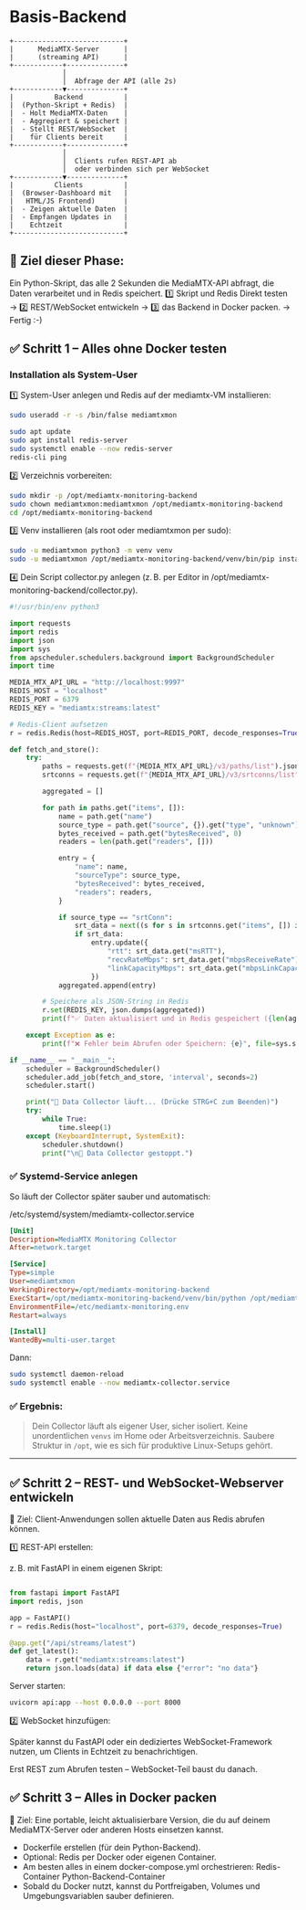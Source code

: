 # Basis-Backend

```text
+---------------------------+
|      MediaMTX-Server      |
|      (streaming API)      |
+------------+--------------+
             │
             │  Abfrage der API (alle 2s)
+------------▼--------------+
|          Backend          |
|  (Python-Skript + Redis)  |
|  - Holt MediaMTX-Daten    |
|  - Aggregiert & speichert |
|  - Stellt REST/WebSocket  |
|    für Clients bereit     |
+------------+--------------+
             │
             │  Clients rufen REST-API ab
             │  oder verbinden sich per WebSocket
+------------▼--------------+
|          Clients          |
|  (Browser-Dashboard mit   |
|   HTML/JS Frontend)       |
|  - Zeigen aktuelle Daten  |
|  - Empfangen Updates in   |
|    Echtzeit               |
+---------------------------+

```

## 🎯 Ziel dieser Phase:
Ein Python-Skript, das alle 2 Sekunden die MediaMTX-API abfragt, die Daten verarbeitet und in Redis speichert.
1️⃣ Skript und Redis Direkt testen → 2️⃣ REST/WebSocket entwickeln → 3️⃣ das Backend in Docker packen. -> Fertig :-)


## ✅ Schritt 1 – Alles ohne Docker testen
### Installation als System-User

1️⃣ System-User anlegen und Redis auf der mediamtx-VM installieren:
```bash
sudo useradd -r -s /bin/false mediamtxmon

```

```bash
sudo apt update
sudo apt install redis-server
sudo systemctl enable --now redis-server
redis-cli ping

```

2️⃣ Verzeichnis vorbereiten:
```bash
sudo mkdir -p /opt/mediamtx-monitoring-backend
sudo chown mediamtxmon:mediamtxmon /opt/mediamtx-monitoring-backend
cd /opt/mediamtx-monitoring-backend

```
3️⃣ Venv installieren (als root oder mediamtxmon per sudo):
```bash
sudo -u mediamtxmon python3 -m venv venv
sudo -u mediamtxmon /opt/mediamtx-monitoring-backend/venv/bin/pip install requests redis apscheduler

```

4️⃣ Dein Script collector.py anlegen (z. B. per Editor in /opt/mediamtx-monitoring-backend/collector.py).
```python
#!/usr/bin/env python3

import requests
import redis
import json
import sys
from apscheduler.schedulers.background import BackgroundScheduler
import time

MEDIA_MTX_API_URL = "http://localhost:9997"
REDIS_HOST = "localhost"
REDIS_PORT = 6379
REDIS_KEY = "mediamtx:streams:latest"

# Redis-Client aufsetzen
r = redis.Redis(host=REDIS_HOST, port=REDIS_PORT, decode_responses=True)

def fetch_and_store():
    try:
        paths = requests.get(f"{MEDIA_MTX_API_URL}/v3/paths/list").json()
        srtconns = requests.get(f"{MEDIA_MTX_API_URL}/v3/srtconns/list").json()

        aggregated = []

        for path in paths.get("items", []):
            name = path.get("name")
            source_type = path.get("source", {}).get("type", "unknown")
            bytes_received = path.get("bytesReceived", 0)
            readers = len(path.get("readers", []))

            entry = {
                "name": name,
                "sourceType": source_type,
                "bytesReceived": bytes_received,
                "readers": readers,
            }

            if source_type == "srtConn":
                srt_data = next((s for s in srtconns.get("items", []) if s.get("path") == name), None)
                if srt_data:
                    entry.update({
                        "rtt": srt_data.get("msRTT"),
                        "recvRateMbps": srt_data.get("mbpsReceiveRate"),
                        "linkCapacityMbps": srt_data.get("mbpsLinkCapacity"),
                    })
            aggregated.append(entry)

        # Speichere als JSON-String in Redis
        r.set(REDIS_KEY, json.dumps(aggregated))
        print(f"✅ Daten aktualisiert und in Redis gespeichert ({len(aggregated)} Einträge)")

    except Exception as e:
        print(f"❌ Fehler beim Abrufen oder Speichern: {e}", file=sys.stderr)

if __name__ == "__main__":
    scheduler = BackgroundScheduler()
    scheduler.add_job(fetch_and_store, 'interval', seconds=2)
    scheduler.start()

    print("🔄 Data Collector läuft... (Drücke STRG+C zum Beenden)")
    try:
        while True:
            time.sleep(1)
    except (KeyboardInterrupt, SystemExit):
        scheduler.shutdown()
        print("\n🛑 Data Collector gestoppt.")

```

### ✅ Systemd-Service anlegen
So läuft der Collector später sauber und automatisch:

/etc/systemd/system/mediamtx-collector.service
```ini
[Unit]
Description=MediaMTX Monitoring Collector
After=network.target

[Service]
Type=simple
User=mediamtxmon
WorkingDirectory=/opt/mediamtx-monitoring-backend
ExecStart=/opt/mediamtx-monitoring-backend/venv/bin/python /opt/mediamtx-monitoring-backend/collector.py
EnvironmentFile=/etc/mediamtx-monitoring.env
Restart=always

[Install]
WantedBy=multi-user.target

```
Dann:
```bash
sudo systemctl daemon-reload
sudo systemctl enable --now mediamtx-collector.service

```
### ✅ Ergebnis:

>Dein Collector läuft als eigener User, sicher isoliert.
>Keine unordentlichen `venvs` im Home oder Arbeitsverzeichnis.
>Saubere Struktur in `/opt`, wie es sich für produktive Linux-Setups gehört.

---

## ✅ Schritt 2 – REST- und WebSocket-Webserver entwickeln
🎯 Ziel: Client-Anwendungen sollen aktuelle Daten aus Redis abrufen können.

1️⃣ REST-API erstellen:

z. B. mit FastAPI in einem eigenen Skript:
```python

from fastapi import FastAPI
import redis, json

app = FastAPI()
r = redis.Redis(host="localhost", port=6379, decode_responses=True)

@app.get("/api/streams/latest")
def get_latest():
    data = r.get("mediamtx:streams:latest")
    return json.loads(data) if data else {"error": "no data"}

```
Server starten:
```bash
uvicorn api:app --host 0.0.0.0 --port 8000

```
2️⃣ WebSocket hinzufügen:

Später kannst du FastAPI oder ein dediziertes WebSocket-Framework nutzen, um Clients in Echtzeit zu benachrichtigen.

Erst REST zum Abrufen testen – WebSocket-Teil baust du danach.

## ✅ Schritt 3 – Alles in Docker packen
🎯 Ziel: Eine portable, leicht aktualisierbare Version, die du auf deinem MediaMTX-Server oder anderen Hosts einsetzen kannst.

- Dockerfile erstellen (für dein Python-Backend).
- Optional: Redis per Docker oder eigenen Container.
- Am besten alles in einem docker-compose.yml orchestrieren:
  Redis-Container
  Python-Backend-Container
- Sobald du Docker nutzt, kannst du Portfreigaben, Volumes und Umgebungsvariablen sauber definieren.
  
